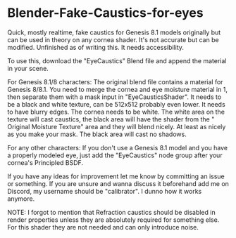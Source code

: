 # Blender-Fake-Caustics-for-eyes
Quick, mostly realtime, fake caustics for Genesis 8.1 models originally but can be used in theory on any cornea shader. It's not accurate but can be modified. Unfinished as of writing this. It needs accessibility.

To use this, download the "EyeCaustics" Blend file and append the material in your scene. 

For Genesis 8.1/8 characters:
The original blend file contains a material for Genesis 8/8.1. You need to merge the cornea and eye moisture material in 1, then separate them with a mask input in "EyeCausticsShader". It needs to be a black and white texture, can be 512x512 probably even lower. It needs to have blurry edges. The cornea needs to be white. The white area on the texture will cast caustics, the black area will have the shader from the " Original Moisture Texture" area and they will blend nicely. At least as nicely as you make your mask. The black area will cast no shadows.

For any other characters:
If you don't use a Genesis 8.1 model and you have a properly modeled eye, just add the "EyeCaustics" node group after your cornea's Principled BSDF.


If you have any ideas for improvement let me know by committing an issue or something. If you are unsure and wanna discuss it beforehand add me on Discord, my username should be "calibrator". I dunno how it works anymore.

NOTE: I forgot to mention that Refraction caustics should be disabled in render properties unless they are absolutely required for something else. For this shader they are not needed and can only introduce noise.